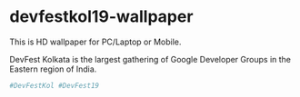 # devfestkol19-wallpaper

This is HD wallpaper for PC/Laptop or Mobile.

DevFest Kolkata is the largest gathering of Google Developer Groups in the Eastern region of India.
```bash
#DevFestKol #DevFest19
```
